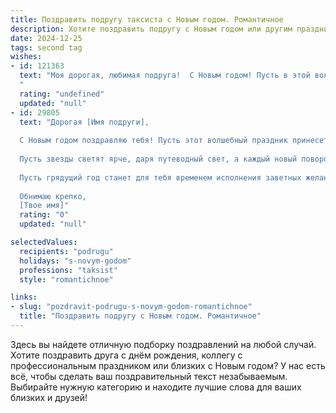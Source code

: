 ```yaml
---
title: Поздравить подругу таксиста с Новым годом. Романтичное
description: Хотите поздравить подругу с Новым годом или другим праздником? Наш ИИ создаст незабываемое поздравление, а вы обязательно выделитесь среди других.  
date: 2024-12-25
tags: second tag
wishes:
- id: 121363
  text: "Моя дорогая, любимая подруга!  С Новым годом! Пусть в этой волшебной ночи все твои желания исполнятся, а каждая дорога, по которой ты проедешь в Новом году, будет ровной и счастливой, как твоя жизнь.  Пусть этот год принесет тебе море любви, нежности и  ярких, незабываемых мгновений.  Я тебя очень люблю и ценю!  Пусть звёзды на небе сияют так же ярко, как твои глаза, а каждый новый день будет наполнен счастьем и радостью!
  "
  rating: "undefined"
  updated: "null"
- id: 29805
  text: "Дорогая [Имя подруги],
  
  С Новым годом поздравляю тебя! Пусть этот волшебный праздник принесет тебе радость, тепло и искренние улыбки. Как таксист, ты каждый день даришь людям комфорт и уверенность в дороге, и я хочу, чтобы в новом году удача всегда была с тобой на каждом маршруте, а сердце наполнялось счастьем.
  
  Пусть звезды светят ярче, даря путеводный свет, а каждый новый поворот приносит только радостные сюрпризы. Желаю, чтобы в твоей жизни всегда была верная спутница — любовь, которая будет согревать душу и вдохновлять на новые свершения.
  
  Пусть грядущий год станет для тебя временем исполнения заветных желаний и достижения всех целей. Счастья, здоровья и бесконечной любви!
  
  Обнимаю крепко,
  [Твое имя]"
  rating: "0"
  updated: "null"

selectedValues:
  recipients: "podrugu"
  holidays: "s-novym-godom"
  professions: "taksist"
  style: "romantichnoe"

links:
- slug: "pozdravit-podrugu-s-novym-godom-romantichnoe"
  title: "Поздравить подругу с Новым годом. Романтичное"
---
```


Здесь вы найдете отличную подборку поздравлений на любой случай. 
Хотите поздравить друга с днём рождения, коллегу с профессиональным праздником или близких с Новым годом? У нас есть всё, чтобы сделать ваш поздравительный текст незабываемым. Выбирайте нужную категорию и находите лучшие слова для ваших близких и друзей!
